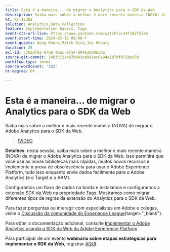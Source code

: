 ```yaml
---
title: Esta é a maneira... de migrar o Analytics para o SDK da Web
description: Saiba mais sobre a melhor e mais recente maneira (NOVA) de migrar o Adobe Analytics para o SDK da Web
kt: KT-15382
solution: Analytics,Data Collection
feature: Implementation Basics, Tags
event-cta-url-live: https://www.youtube.com/watch?v=J4fuB2fki8o
event-start-time: 2024-05-16 09:00-7
event-guests: Doug Moore,Mitch Rice,Joe Khoury
duration: 25
exl-id: c762dfe2-07b8-4eac-afa4-d94636d0b5b5
source-git-commit: 34b3c72c487bd43cd8b1ec0e94e107dfb72be850
workflow-type: tm+mt
source-wordcount: '192'
ht-degree: 0%

---
```


# Esta é a maneira... de migrar o Analytics para o SDK da Web

Saiba mais sobre a melhor e mais recente maneira (NOVA) de migrar o Adobe Analytics para o SDK da Web.

>[!VIDEO](https://video.tv.adobe.com/v/3428791/?quality=12&learn=on)

**Detalhes**: nesta sessão, saiba mais sobre a melhor e mais recente maneira (NOVA) de migrar o Adobe Analytics para o SDK da Web. Isso permitirá que você use as novas bibliotecas mais rápidas, muitos novos recursos e implemente à prova de obsolescência para usar o Adobe Experience Platform, tudo isso enquanto envia dados facilmente para o Adobe Analytics (e o Target e o AAM).

Configuramos um fluxo de dados na borda e instalamos e configuramos a extensão SDK da Web na propriedade Tags. Mostramos como migrar diferentes tipos de regras da extensão do Analytics para o SDK da Web.

Para fazer perguntas ou interagir com especialistas em Adobe e colegas, visite o [Discussão da comunidade do Experience League](https://experienceleaguecommunities.adobe.com/t5/adobe-experience-platform-data/experience-league-live-post-session-discussion-this-is-the-way/m-p/673538){target="_blank"}.

Para obter a documentação adicional, consulte [Implementar o Adobe Analytics usando o SDK da Web da Adobe Experience Platform](https://experienceleague.adobe.com/en/docs/analytics/implementation/aep-edge/web-sdk/overview).

Para participar de um evento **webinário sobre etapas estratégicas para implementar o SDK da Web**, registrar [AQUI](https://engage.adobe.com/step_by_step_guide_implement.html).
